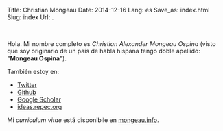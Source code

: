 Title: Christian Mongeau
Date: 2014-12-16
Lang: es
Save_as: index.html
Slug: index
Url: .

<br />

Hola. Mi nombre completo es *Christian Alexander Mongeau Ospina* (visto que soy
originario de un país de habla hispana tengo doble apellido: "**Mongeau Ospina**").

También estoy en:

* [Twitter][]
* [Github][]
* [Google Scholar][]
* [ideas.repec.org][]

Mi *curriculum vitae* está disponibile en [mongeau.info][].

<!-- LINKS -->

[Twitter]: https://twitter.com/chrMongeau
[Github]: https://github.com/chrMongeau
[Google Scholar]: https://scholar.google.com/citations?user=sLY2npkAAAAJ&hl=en
[ideas.repec.org]: https://ideas.repec.org/f/pmo915.html
[mongeau.info]: http://mongeau.info/

